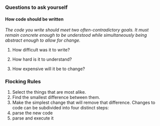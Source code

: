 ### Questions to ask yourself

#### How code should be written

_The code you write should meet two often-contradictory goals. It must remain concrete enough to
be understood while simultaneously being abstract enough to allow for change._


1. How difficult was it to write?
 
2. How hard is it to understand?

3. How expensive will it be to change?




### Flocking Rules

1. Select the things that are most alike.
2. Find the smallest difference between them.
3. Make the simplest change that will remove that difference.
Changes to code can be subdivided into four distinct steps:
1. parse the new code
2. parse and execute it
